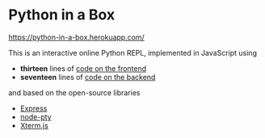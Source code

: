 # Python in a Box

<https://python-in-a-box.herokuapp.com/>

This is an interactive online Python REPL, implemented in JavaScript
using

* **thirteen** lines of [code on the frontend](https://github.com/raxod502/python-in-a-box/blob/master/index.html#L32-L48)
* **seventeen** lines of [code on the backend](https://github.com/raxod502/python-in-a-box/blob/master/server.js#L1-L23)

and based on the open-source libraries

* [Express](https://expressjs.com/)
* [node-pty](https://github.com/microsoft/node-pty)
* [Xterm.js](https://xtermjs.org/)
